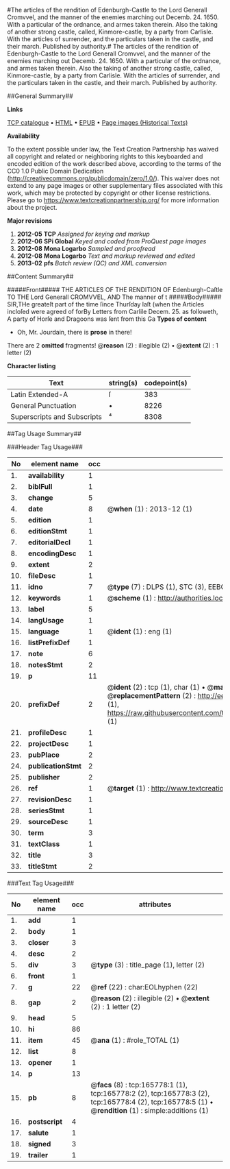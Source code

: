 #The articles of the rendition of Edenburgh-Castle to the Lord Generall Cromvvel, and the manner of the enemies marching out Decemb. 24. 1650. With a particular of the ordnance, and armes taken therein. Also the taking of another strong castle, called, Kinmore-castle, by a party from Carlisle. With the articles of surrender, and the particulars taken in the castle, and their march. Published by authority.#
The articles of the rendition of Edenburgh-Castle to the Lord Generall Cromvvel, and the manner of the enemies marching out Decemb. 24. 1650. With a particular of the ordnance, and armes taken therein. Also the taking of another strong castle, called, Kinmore-castle, by a party from Carlisle. With the articles of surrender, and the particulars taken in the castle, and their march. Published by authority.

##General Summary##

**Links**

[TCP catalogue](http://www.ota.ox.ac.uk/tcp/)  • 
[HTML](http://tei.it.ox.ac.uk/tcp/Texts-HTML/free/A75/A75674.html)  • 
[EPUB](http://tei.it.ox.ac.uk/tcp/Texts-EPUB/free/A75/A75674.epub) • 
[Page images (Historical Texts)](https://historicaltexts.jisc.ac.uk/eebo-99865545e)

**Availability**

To the extent possible under law, the Text Creation Partnership has waived all copyright and related or neighboring rights to this keyboarded and encoded edition of the work described above, according to the terms of the CC0 1.0 Public Domain Dedication (http://creativecommons.org/publicdomain/zero/1.0/). This waiver does not extend to any page images or other supplementary files associated with this work, which may be protected by copyright or other license restrictions. Please go to https://www.textcreationpartnership.org/ for more information about the project.

**Major revisions**

1. __2012-05__ __TCP__ *Assigned for keying and markup*
1. __2012-06__ __SPi Global__ *Keyed and coded from ProQuest page images*
1. __2012-08__ __Mona Logarbo__ *Sampled and proofread*
1. __2012-08__ __Mona Logarbo__ *Text and markup reviewed and edited*
1. __2013-02__ __pfs__ *Batch review (QC) and XML conversion*

##Content Summary##

#####Front#####
THE ARTICLES OF THE RENDITION OF Edenburgh-Caſtle TO THE Lord Generall CROMVVEL, AND The manner of t
#####Body#####
SIR,THe greateſt part of the time ſince Thurſday laſt (when the Articles incloſed were agreed of forBy Letters from Carlile Decem. 25. as followeth, A party of Horſe and Dragoons was ſent from this Ga
**Types of content**

  * Oh, Mr. Jourdain, there is **prose** in there!

There are 2 **omitted** fragments! 
 @__reason__ (2) : illegible (2)  •  @__extent__ (2) : 1 letter (2)

**Character listing**


|Text|string(s)|codepoint(s)|
|---|---|---|
|Latin Extended-A|ſ|383|
|General Punctuation|•|8226|
|Superscripts             and Subscripts|⁴|8308|

##Tag Usage Summary##

###Header Tag Usage###

|No|element name|occ|attributes|
|---|---|---|---|
|1.|__availability__|1||
|2.|__biblFull__|1||
|3.|__change__|5||
|4.|__date__|8| @__when__ (1) : 2013-12 (1)|
|5.|__edition__|1||
|6.|__editionStmt__|1||
|7.|__editorialDecl__|1||
|8.|__encodingDesc__|1||
|9.|__extent__|2||
|10.|__fileDesc__|1||
|11.|__idno__|7| @__type__ (7) : DLPS (1), STC (3), EEBO-CITATION (1), PROQUEST (1), VID (1)|
|12.|__keywords__|1| @__scheme__ (1) : http://authorities.loc.gov/ (1)|
|13.|__label__|5||
|14.|__langUsage__|1||
|15.|__language__|1| @__ident__ (1) : eng (1)|
|16.|__listPrefixDef__|1||
|17.|__note__|6||
|18.|__notesStmt__|2||
|19.|__p__|11||
|20.|__prefixDef__|2| @__ident__ (2) : tcp (1), char (1)  •  @__matchPattern__ (2) : ([0-9\-]+):([0-9IVX]+) (1), (.+) (1)  •  @__replacementPattern__ (2) : http://eebo.chadwyck.com/downloadtiff?vid=$1&page=$2 (1), https://raw.githubusercontent.com/textcreationpartnership/Texts/master/tcpchars.xml#$1 (1)|
|21.|__profileDesc__|1||
|22.|__projectDesc__|1||
|23.|__pubPlace__|2||
|24.|__publicationStmt__|2||
|25.|__publisher__|2||
|26.|__ref__|1| @__target__ (1) : http://www.textcreationpartnership.org/docs/. (1)|
|27.|__revisionDesc__|1||
|28.|__seriesStmt__|1||
|29.|__sourceDesc__|1||
|30.|__term__|3||
|31.|__textClass__|1||
|32.|__title__|3||
|33.|__titleStmt__|2||


###Text Tag Usage###

|No|element name|occ|attributes|
|---|---|---|---|
|1.|__add__|1||
|2.|__body__|1||
|3.|__closer__|3||
|4.|__desc__|2||
|5.|__div__|3| @__type__ (3) : title_page (1), letter (2)|
|6.|__front__|1||
|7.|__g__|22| @__ref__ (22) : char:EOLhyphen (22)|
|8.|__gap__|2| @__reason__ (2) : illegible (2)  •  @__extent__ (2) : 1 letter (2)|
|9.|__head__|5||
|10.|__hi__|86||
|11.|__item__|45| @__ana__ (1) : #role_TOTAL (1)|
|12.|__list__|8||
|13.|__opener__|1||
|14.|__p__|13||
|15.|__pb__|8| @__facs__ (8) : tcp:165778:1 (1), tcp:165778:2 (2), tcp:165778:3 (2), tcp:165778:4 (2), tcp:165778:5 (1)  •  @__rendition__ (1) : simple:additions (1)|
|16.|__postscript__|4||
|17.|__salute__|1||
|18.|__signed__|3||
|19.|__trailer__|1||
